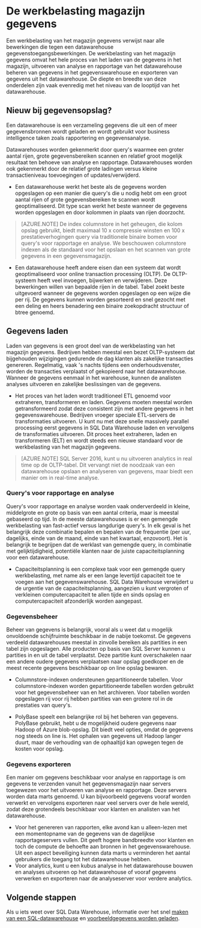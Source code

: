 <properties
   pageTitle="De werkbelasting magazijn gegevens"
   description="SQL Data Warehouse elasticiteit kunt u vergroten, verkleinen of rekenkracht onderbreken met behulp van een beweegbare schaal van magazijn eenheden (DWUs). In dit artikel wordt uitgelegd de metrische gegevens magazijn en hoe zij betrekking hebben op DWUs. "
   services="sql-data-warehouse"
   documentationCenter="NA"
   authors="barbkess"
   manager="barbkess"
   editor=""/>

<tags
   ms.service="sql-data-warehouse"
   ms.devlang="NA"
   ms.topic="article"
   ms.tgt_pltfrm="NA"
   ms.workload="data-services"
   ms.date="07/25/2016"
   ms.author="barbkess;mausher;jrj;sonyama"/>


# <a name="data-warehouse-workload"></a>De werkbelasting magazijn gegevens
Een werkbelasting van het magazijn gegevens verwijst naar alle bewerkingen die tegen een datawarehouse gegevenstoegangsbewerkingen. De werkbelasting van het magazijn gegevens omvat het hele proces van het laden van de gegevens in het magazijn, uitvoeren van analyse en rapportage van het datawarehouse beheren van gegevens in het gegevenswarehouse en exporteren van gegevens uit het datawarehouse. De diepte en breedte van deze onderdelen zijn vaak evenredig met het niveau van de looptijd van het datawarehouse.


## <a name="new-to-data-warehousing"></a>Nieuw bij gegevensopslag?
Een datawarehouse is een verzameling gegevens die uit een of meer gegevensbronnen wordt geladen en wordt gebruikt voor business intelligence taken zoals rapportering en gegevensanalyse.

Datawarehouses worden gekenmerkt door query's waarmee een groter aantal rijen, grote gegevensbereiken scannen en relatief groot mogelijk resultaat ten behoeve van analyse en rapportage. Datawarehouses worden ook gekenmerkt door de relatief grote ladingen versus kleine transactieniveau toevoegingen of updates/verwijderd.

- Een datawarehouse werkt het beste als de gegevens worden opgeslagen op een manier die query's die u nodig hebt om een groot aantal rijen of grote gegevensbereiken te scannen wordt geoptimaliseerd. Dit type scan werkt het beste wanneer de gegevens worden opgeslagen en door kolommen in plaats van rijen doorzocht.

>[AZURE.NOTE] De index columnstore in het geheugen, die kolom opslag gebruikt, biedt maximaal 10 x compressie winsten en 100 x prestatieverhogingen query via traditionele binaire bomen voor query's voor rapportage en analyse. We beschouwen columnstore indexen als de standaard voor het opslaan en het scannen van grote gegevens in een gegevensmagazijn.

- Een datawarehouse heeft andere eisen dan een systeem dat wordt geoptimaliseerd voor online transaction processing (OLTP). De OLTP-systeem heeft veel invoegen, bijwerken en verwijderen. Deze bewerkingen willen van bepaalde rijen in de tabel. Tabel zoekt beste uitgevoerd wanneer de gegevens worden opgeslagen op een wijze die per rij. De gegevens kunnen worden gesorteerd en snel gezocht met een deling en heers benadering een binaire zoekopdracht structuur of btree genoemd.


## <a name="data-loading"></a>Gegevens laden
Laden van gegevens is een groot deel van de werkbelasting van het magazijn gegevens. Bedrijven hebben meestal een bezet OLTP-systeem dat bijgehouden wijzigingen gedurende de dag klanten als zakelijke transacties genereren. Regelmatig, vaak 's nachts tijdens een onderhoudsvenster, worden de transacties verplaatst of gekopieerd naar het datawarehouse. Wanneer de gegevens eenmaal in het warehouse, kunnen de analisten analyses uitvoeren en zakelijke beslissingen van de gegevens.

- Het proces van het laden wordt traditioneel ETL genoemd voor extraheren, transformeren en laden. Gegevens moeten meestal worden getransformeerd zodat deze consistent zijn met andere gegevens in het gegevenswarehouse. Bedrijven vroeger speciale ETL-servers de transformaties uitvoeren. U kunt nu met deze snelle massively parallel processing eerst gegevens in SQL Data Warehouse laden en vervolgens de transformaties uitvoeren. Dit proces heet extraheren, laden en transformeren (ELT) en wordt steeds een nieuwe standaard voor de werkbelasting van het magazijn gegevens.

> [AZURE.NOTE] SQL Server 2016, kunt u nu uitvoeren analytics in real time op de OLTP-tabel. Dit vervangt niet de noodzaak van een datawarehouse opslaan en analyseren van gegevens, maar biedt een manier om in real-time analyse.

### <a name="reporting-and-analysis-queries"></a>Query's voor rapportage en analyse
Query's voor rapportage en analyse worden vaak onderverdeeld in kleine, middelgrote en grote op basis van een aantal criteria, maar is meestal gebaseerd op tijd. In de meeste datawarehouses is er een gemengde werkbelasting van fast-actief versus langdurige query's. In elk geval is het belangrijk deze combinatie bepalen en bepalen van de frequentie (per uur, dagelijks, einde van de maand, einde van het kwartaal, enzovoort). Het is belangrijk te begrijpen dat de werklast van gemengde query, in combinatie met gelijktijdigheid, potentiële klanten naar de juiste capaciteitsplanning voor een datawarehouse.

- Capaciteitsplanning is een complexe taak voor een gemengde query werkbelasting, met name als er een lange levertijd capaciteit toe te voegen aan het gegevenswarehouse. SQL Data Warehouse verwijdert u de urgentie van de capaciteitsplanning, aangezien u kunt vergroten of verkleinen computercapaciteit te allen tijde en sinds opslag en computercapaciteit afzonderlijk worden aangepast.

### <a name="data-management"></a>Gegevensbeheer
Beheer van gegevens is belangrijk, vooral als u weet dat u mogelijk onvoldoende schijfruimte beschikbaar in de nabije toekomst. De gegevens verdeeld datawarehouses meestal in zinvolle bereiken als partities in een tabel zijn opgeslagen. Alle producten op basis van SQL Server kunnen u partities in en uit de tabel verplaatst. Deze partitie kunt overschakelen naar een andere oudere gegevens verplaatsen naar opslag goedkoper en de meest recente gegevens beschikbaar op on line opslag bewaren.

- Columnstore-indexen ondersteunen gepartitioneerde tabellen. Voor columnstore-indexen worden gepartitioneerde tabellen worden gebruikt voor het gegevensbeheer van en het archiveren. Voor tabellen worden opgeslagen rij voor rij hebben partities van een grotere rol in de prestaties van query's.  

- PolyBase speelt een belangrijke rol bij het beheren van gegevens. PolyBase gebruikt, hebt u de mogelijkheid oudere gegevens naar Hadoop of Azure blob-opslag.  Dit biedt veel opties, omdat de gegevens nog steeds on line is.  Het ophalen van gegevens uit Hadoop langer duurt, maar de verhouding van de ophaaltijd kan opwegen tegen de kosten voor opslag.

### <a name="exporting-data"></a>Gegevens exporteren
Een manier om gegevens beschikbaar voor analyse en rapportage is om gegevens te verzenden vanuit het gegevensmagazijn naar servers toegewezen voor het uitvoeren van analyse en rapportage. Deze servers worden data marts genoemd. U kan bijvoorbeeld gegevens vooraf worden verwerkt en vervolgens exporteren naar veel servers over de hele wereld, zodat deze grotendeels beschikbaar voor klanten en analisten van het datawarehouse.

- Voor het genereren van rapporten, elke avond kan u alleen-lezen met een momentopname van de gegevens van de dagelijkse rapportageservers vullen. Dit geeft hogere bandbreedte voor klanten en toch de compute de behoefte aan bronnen in het gegevenswarehouse. Uit een aspect beveiliging kunnen data marts u verminderen het aantal gebruikers die toegang tot het datawarehouse hebben.
- Voor analytics, kunt u een kubus analyse in het datawarehouse bouwen en analyses uitvoeren op het datawarehouse of vooraf gegevens verwerken en exporteren naar de analyseserver voor verdere analytics.

## <a name="next-steps"></a>Volgende stappen
Als u iets weet over SQL Data Warehouse, informatie over het snel [maken van een SQL-datawarehouse][] en [voorbeeldgegevens worden geladen][].

<!--Image references-->

<!--Article references-->
[voorbeeldgegevens worden geladen]: ./sql-data-warehouse-load-sample-databases.md
[maken van een SQL-datawarehouse]: ./sql-data-warehouse-get-started-provision.md

<!--MSDN references-->

<!--Other web references-->
